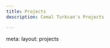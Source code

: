 ```yaml
---
title: Projects
description: Cemal Turkcan's Projects

---
```


<ProjectsPage :frontmatter="frontmatter"/>

<route lang="yaml">
    meta:
      layout: projects
</route>
